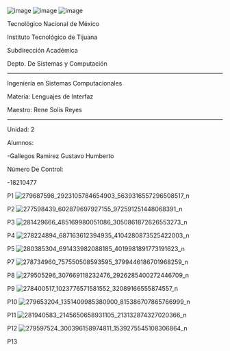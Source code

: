 ![image](https://user-images.githubusercontent.com/65438145/162041790-23b37b0c-a65b-476b-9255-fc61326d9763.png)
![image](https://user-images.githubusercontent.com/65438145/162041804-b8a7e51d-537a-4641-82c1-ee5f7e09a35c.png)
![image](https://user-images.githubusercontent.com/65438145/162041821-6947bd91-6f0d-4875-9eaa-cc8104e5923e.png)

Tecnológico Nacional de México

Instituto Tecnológico de Tijuana

Subdirección Académica

Depto. De Sistemas y Computación

-------------------------------------
Ingeniería en Sistemas Computacionales

Materia: Lenguajes de Interfaz 

Maestro: Rene Solís Reyes

-------------------------------------
Unidad: 2


Alumnos: 

-Gallegos Ramirez Gustavo Humberto

Número De Control: 

-18210477

P1
![279687598_2923105784654903_5639316557296508517_n](https://user-images.githubusercontent.com/99368152/170633813-d7a62945-f893-4b00-9f5a-ab5727775e15.png)

P2
![277598439_602879697927155_972591251448068391_n](https://user-images.githubusercontent.com/99368152/170633833-89c0bee2-cbb7-4311-9e19-2bc613ec91f1.png)

P3
![281429666_485169980051086_3050861872626553273_n](https://user-images.githubusercontent.com/99368152/170633844-f775f63a-4dc7-48f9-8562-6c9498a89788.png)

P4
![278224894_687163612394935_4104280873525422003_n](https://user-images.githubusercontent.com/99368152/170633861-03a4adc9-ce58-46ce-9261-b4dcedb38f74.png)

P5
![280385304_691433982088185_4019981891773191623_n](https://user-images.githubusercontent.com/99368152/170633884-c22d2534-3556-40d3-99b6-6352c1833c7c.png)

P7
![278734960_757550508593595_3799446186701968259_n](https://user-images.githubusercontent.com/99368152/170633907-6955d135-14a0-4b0e-bab7-3726ca43ccee.png)

P8
![279505296_307669118232476_2926285400272446709_n](https://user-images.githubusercontent.com/99368152/170633939-59ef3660-8cac-4e24-82d6-8282b678f10c.png)

P9
![278400517_1023776571581552_32089166555874557_n](https://user-images.githubusercontent.com/99368152/170633970-b72f03ce-9b2e-44fc-9e9b-1e7205fca15e.png)

P10
![279653204_1351409985380900_815386707865766999_n](https://user-images.githubusercontent.com/99368152/170633987-ee57c2b2-00fa-424f-8d0e-2b5ff48a1c9e.png)

P11
![281940583_2145650658931105_213132874327020366_n](https://user-images.githubusercontent.com/99368152/170634005-805ecef6-43c4-4929-971e-7251c58a23c5.png)

P12
![279597524_300396158974811_1539275545108306864_n](https://user-images.githubusercontent.com/99368152/170634020-249977ac-2dac-4618-832d-cca30a01c422.png)

P13

